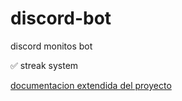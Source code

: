 # discord-bot
discord monitos bot

✅ streak system

[documentacion extendida del proyecto](https://docs.google.com/document/d/1XMyqO07F2jZIAkphEDON7bWG8WiqWerNq_BSjGDTo1U/edit?usp=sharing)

